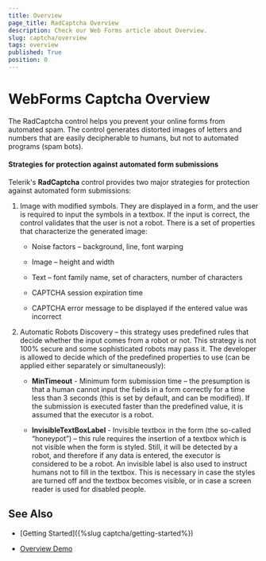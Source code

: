 ```yaml
---
title: Overview
page_title: RadCaptcha Overview
description: Check our Web Forms article about Overview.
slug: captcha/overview
tags: overview
published: True
position: 0
---
```


# WebForms Captcha Overview

The RadCaptcha control helps you prevent your online forms from automated spam. The control generates distorted images of letters and numbers that are easily decipherable to humans, but not to automated programs (spam bots).

#### Strategies for protection against automated form submissions

Telerik's **RadCaptcha** control provides two major strategies for protection against automated form submissions:

1. Image with modified symbols. They are displayed in a form, and the user is required to input the symbols in a textbox. If the input is correct, the control validates that the user is not a robot. There is a set of properties that characterize the generated image:
	
	- Noise factors – background, line, font warping
	
	- Image – height and width
	
	- Text – font family name, set of characters, number of characters
	
	- CAPTCHA session expiration time
	
	- CAPTCHA error message to be displayed if the entered value was incorrect
	
1. Automatic Robots Discovery – this strategy uses predefined rules that decide whether the input comes from a robot or not. This strategy is not 100% secure and some sophisticated robots may pass it. The developer is allowed to decide which of the predefined properties to use (can be applied either separately or simultaneously):
	
	- **MinTimeout** - Minimum form submission time – the presumption is that a human cannot input the fields in a form correctly for a time less than 3 seconds (this is set by default, and can be modified). If the submission is executed faster than the predefined value, it is assumed that the executor is a robot.
	
	- **InvisibleTextBoxLabel** - Invisible textbox in the form (the so-called “honeypot”) – this rule requires the insertion of a textbox which is not visible when the form is styled. Still, it will be detected by a robot, and therefore if any data is entered, the executor is considered to be a robot. An invisible label is also used to instruct humans not to fill in the textbox. This is necessary in case the styles are turned off and the textbox becomes visible, or in case a screen reader is used for disabled people.

## See Also

* [Getting Started]({%slug captcha/getting-started%})

* [Overview Demo](https://demos.telerik.com/aspnet-ajax/captcha/examples/overview/defaultcs.aspx)
